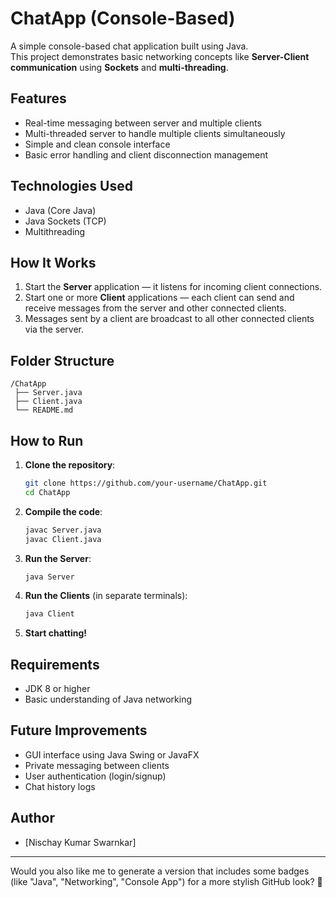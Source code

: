 # ChatApp (Console-Based)

A simple console-based chat application built using Java.  
This project demonstrates basic networking concepts like **Server-Client communication** using **Sockets** and **multi-threading**.

## Features
- Real-time messaging between server and multiple clients
- Multi-threaded server to handle multiple clients simultaneously
- Simple and clean console interface
- Basic error handling and client disconnection management

## Technologies Used
- Java (Core Java)
- Java Sockets (TCP)
- Multithreading

## How It Works
1. Start the **Server** application — it listens for incoming client connections.
2. Start one or more **Client** applications — each client can send and receive messages from the server and other connected clients.
3. Messages sent by a client are broadcast to all other connected clients via the server.

## Folder Structure
```
/ChatApp
 ├── Server.java
 ├── Client.java
 └── README.md
```

## How to Run
1. **Clone the repository**:
   ```bash
   git clone https://github.com/your-username/ChatApp.git
   cd ChatApp
   ```

2. **Compile the code**:
   ```bash
   javac Server.java
   javac Client.java
   ```

3. **Run the Server**:
   ```bash
   java Server
   ```

4. **Run the Clients** (in separate terminals):
   ```bash
   java Client
   ```

5. **Start chatting!**

## Requirements
- JDK 8 or higher
- Basic understanding of Java networking

## Future Improvements
- GUI interface using Java Swing or JavaFX
- Private messaging between clients
- User authentication (login/signup)
- Chat history logs

## Author
- [Nischay Kumar Swarnkar]

---

Would you also like me to generate a version that includes some badges (like "Java", "Networking", "Console App") for a more stylish GitHub look? 🚀
